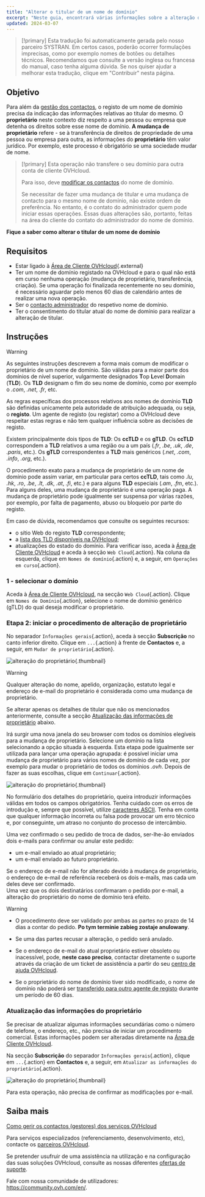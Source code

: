```yaml
---
title: "Alterar o titular de um nome de domínio"
excerpt: "Neste guia, encontrará várias informações sobre a alteração de titular de um nome de domínio."
updated: 2024-03-07
---
```


> [!primary]
> Esta tradução foi automaticamente gerada pelo nosso parceiro SYSTRAN. Em certos casos, poderão ocorrer formulações imprecisas, como por exemplo nomes de botões ou detalhes técnicos. Recomendamos que consulte a versão inglesa ou francesa do manual, caso tenha alguma dúvida. Se nos quiser ajudar a melhorar esta tradução, clique em "Contribuir" nesta página.
>

## Objetivo

Para além da [gestão dos contactos](/pages/account_and_service_management/account_information/managing_contacts), o registo de um nome de domínio precisa da indicação das informações relativas ao titular do mesmo. O **proprietário** neste contexto diz respeito a uma pessoa ou empresa que detenha os direitos sobre esse nome de domínio. **A mudança de proprietário** refere - se à transferência de direitos de propriedade de uma pessoa ou empresa para outra, as informações do **proprietário** têm valor jurídico. Por exemplo, este processo é obrigatório se uma sociedade mudar de nome.

> [!primary]
>Esta operação não transfere o seu domínio para outra conta de cliente OVHcloud.
>
>Para isso, deve [modificar os contactos](/pages/account_and_service_management/account_information/managing_contacts) do nome de domínio.
>
> Se necessitar de fazer uma mudança de titular e uma mudança de contacto para o mesmo nome de domínio, não existe ordem de preferência. No entanto, é o contato do administrador quem pode iniciar essas operações. Essas duas alterações são, portanto, feitas na área do cliente do contato do administrador do nome de domínio.

**Fique a saber como alterar o titular de um nome de domínio**

## Requisitos

- Estar ligado à [Área de Cliente OVHcloud](/links/manager){.external}
- Ter um nome de domínio registado na OVHcloud e para o qual não está em curso nenhuma operação (mudança de proprietário, transferência, criação). Se uma operação foi finalizada recentemente no seu domínio, é necessário aguardar pelo menos 60 dias de calendário antes de realizar uma nova operação.
- Ser o [contacto administrador](/pages/account_and_service_management/account_information/managing_contacts) do respetivo nome de domínio.
- Ter o consentimento do titular atual do nome de domínio para realizar a alteração de titular.

## Instruções

> [!warning]
>
> As seguintes instruções descrevem a forma mais comum de modificar o proprietário de um nome de domínio. São válidas para a maior parte dos domínios de nível superior, vulgarmente designados **T**op **L**evel **D**omain (**TLD**). 
>Os **TLD** designam o fim do seu nome de domínio, como por exemplo o *.com*, *.net*, *.fr*, etc.
>
> As regras específicas dos processos relativos aos nomes de domínio **TLD** são definidas unicamente pela autoridade de atribuição adequada, ou seja, o **registo**. Um agente de registo (ou registar) como a OVHcloud deve respeitar estas regras e não tem qualquer influência sobre as decisões de registo.
>
> Existem principalmente dois tipos de **TLD**: Os **ccTLD** e os **gTLD**. Os **ccTLD** correspondem a **TLD** relativos a uma região ou a um país (*.fr*, *.be*, *.uk*, *.de*, *.paris*, etc.). Os **gTLD** correspondentes a **TLD** mais genéricos (*.net*, *.com*, *.info*, *.org*, etc.).
>
> O procedimento exato para a mudança de proprietário de um nome de domínio pode assim variar, em particular para certos **ccTLD**, tais como *.lu*, *.hk*, *.ro*, *.be*, *.lt*, *.dk*, *.at*, *.fi*, etc.) e para alguns **TLD** especiais (*.am*, *.fm*, etc.). Para alguns deles, uma mudança de proprietário é uma operação paga. A mudança de proprietário pode igualmente ser suspensa por várias razões, por exemplo, por falta de pagamento, abuso ou bloqueio por parte do registo. 
>
> Em caso de dúvida, recomendamos que consulte os seguintes recursos:
>
> - o sítio Web do registo **TLD** correspondente;
> - a [lista dos TLD disponíveis na OVHcloud](https://www.ovhcloud.com/pt/domains/tld/);
> - atualizações do estado do domínio. Para verificar isso, aceda à [Área de Cliente OVHcloud](/links/manager) e aceda à secção `Web Cloud`{.action}. Na coluna da esquerda, clique em `Nomes de domínio`{.action} e, a seguir, em `Operações em curso`{.action}.
>

### 1 - selecionar o domínio

Aceda à [Área de Cliente OVHcloud](/links/manager), na secção `Web Cloud`{.action}. Clique em `Nomes de Domínio`{.action}, selecione o nome de domínio genérico (gTLD) do qual deseja modificar o proprietário.

### Etapa 2: iniciar o procedimento de alteração de proprietário

No separador `Informações gerais`{.action}, aceda à secção **Subscrição** no canto inferior direito. Clique em `...`{.action} à frente de **Contactos** e, a seguir, em `Mudar de proprietário`{.action}.

![alteração do proprietário](images/change-domain-name-holder.png){.thumbnail}

> [!warning]
>
> Qualquer alteração do nome, apelido, organização, estatuto legal e endereço de e-mail do proprietário é considerada como uma mudança de proprietário.
>
> Se alterar apenas os detalhes de titular que não os mencionados anteriormente, consulte a secção [Atualização das informações de proprietário](#updateownerinformation) abaixo.
>

Irá surgir uma nova janela do seu browser com todos os domínios elegíveis para a mudança de proprietário. Selecione um domínio na lista selecionando a opção situada à esquerda. Esta etapa pode igualmente ser utilizada para lançar uma operação agrupada: é possível iniciar uma mudança de proprietário para vários nomes de domínio de cada vez, por exemplo para mudar o proprietário de todos os domínios *.ovh*. Depois de fazer as suas escolhas, clique em `Continuar`{.action}.

![alteração do proprietário](images/available-domains.png){.thumbnail}

No formulário dos detalhes do proprietário, queira introduzir informações válidas em todos os campos obrigatórios. Tenha cuidado com os erros de introdução e, sempre que possível, utilize [caracteres ASCII](http://facweb.cs.depaul.edu/sjost/it212/documents/ascii-pr.htm). Tenha em conta que qualquer informação incorreta ou falsa pode provocar um erro técnico e, por conseguinte, um atraso no conjunto do processo de intercâmbio.

Uma vez confirmado o seu pedido de troca de dados, ser-lhe-ão enviados dois e-mails para confirmar ou anular este pedido:

- um e-mail enviado ao atual proprietário;
- um e-mail enviado ao futuro proprietário.

Se o endereço de e-mail não for alterado devido à mudança de proprietário, o endereço de e-mail de referência receberá os dois e-mails, mas cada um deles deve ser confirmado.
<br>Uma vez que os dois destinatários confirmaram o pedido por e-mail, a alteração do proprietário do nome de domínio terá efeito.

> [!warning]
>
> - O procedimento deve ser validado por ambas as partes no prazo de 14 dias a contar do pedido. **Po tym terminie zabieg zostaje anulowany**.
>
> - Se uma das partes recusar a alteração, o pedido será anulado.
>
> - Se o endereço de e-mail do atual proprietário estiver obsoleto ou inacessível, pode, **neste caso preciso**, contactar diretamente o suporte através da criação de um ticket de assistência a partir do seu [centro de ajuda OVHcloud](https://help.ovhcloud.com/csm?id=csm_get_help).
>
> - Se o proprietário do nome de domínio tiver sido modificado, o nome de domínio não poderá ser [transferido para outro agente de registo](/pages/web_cloud/domains/transfer_outgoing_domain) durante um período de 60 dias.

### Atualização das informações do proprietário <a name="updateownerinformation"></a>

Se precisar de atualizar algumas informações secundárias como o número de telefone, o endereço, etc., não precisa de iniciar um procedimento comercial. Estas informações podem ser alteradas diretamente na [Área de Cliente OVHcloud](/links/manager).

Na secção **Subscrição** do separador `Informações gerais`{.action}, clique em `...`{.action} em **Contactos** e, a seguir, em `Atualizar as informações do proprietário`{.action}.

![alteração do proprietário](images/refresh-owner-information.png){.thumbnail}

Para esta operação, não precisa de confirmar as modificações por e-mail.

## Saiba mais

[Como gerir os contactos (gestores) dos serviços OVHcloud](/pages/account_and_service_management/account_information/managing_contacts)

Para serviços especializados (referenciamento, desenvolvimento, etc), contacte os [parceiros OVHcloud](/links/partner).

Se pretender usufruir de uma assistência na utilização e na configuração das suas soluções OVHcloud, consulte as nossas diferentes [ofertas de suporte](/links/support).

Fale com nossa comunidade de utilizadores: <https://community.ovh.com/en/>. 
